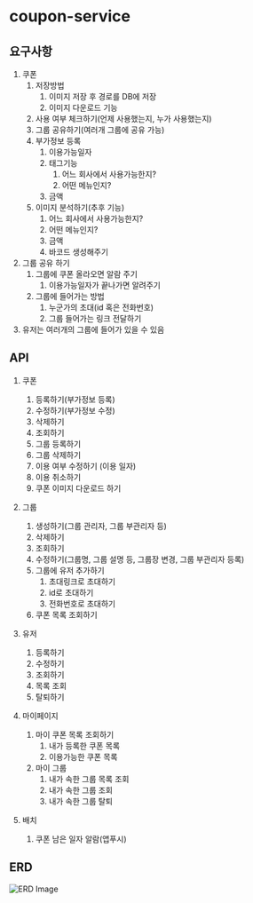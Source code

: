 # coupon-service

## 요구사항

1. 쿠폰
    1. 저장방법
        1. 이미지 저장 후 경로를 DB에 저장
        2. 이미지 다운로드 기능
    2. 사용 여부 체크하기(언제 사용했는지, 누가 사용했는지)
    3. 그룹 공유하기(여러개 그룹에 공유 가능)
    4. 부가정보 등록
        1. 이용가능일자
        2. 태그기능
            1. 어느 회사에서 사용가능한지?
            2. 어떤 메뉴인지?
        3. 금액
    5. 이미지 분석하기(추후 기능)
        1. 어느 회사에서 사용가능한지?
        2. 어떤 메뉴인지?
        3. 금액
        4. 바코드 생성해주기
2. 그룹 공유 하기
    1. 그룹에 쿠폰 올라오면 알람 주기
        1. 이용가능일자가 끝나가면 알려주기
    2. 그룹에 들어가는 방법
        1. 누군가의 초대(id 혹은 전화번호)
        2. 그룹 들어가는 링크 전달하기
3. 유저는 여러개의 그룹에 들어가 있을 수 있음

## API

1. 쿠폰
    1. 등록하기(부가정보 등록)
    2. 수정하기(부가정보 수정)
    3. 삭제하기
    4. 조회하기
    5. 그룹 등록하기
    6. 그룹 삭제하기
    7. 이용 여부 수정하기 (이용 일자)
    8. 이용 취소하기
    9. 쿠폰 이미지 다운로드 하기
    
2. 그룹
    1. 생성하기(그룹 관리자, 그룹 부관리자 등)
    2. 삭제하기
    3. 조회하기
    4. 수정하기(그룹명, 그룹 설명 등, 그룹장 변경, 그룹 부관리자 등록)
    5. 그룹에 유저 추가하기
        1. 초대링크로 초대하기
        2. id로 초대하기
        3. 전화번호로 초대하기
    6. 쿠폰 목록 조회하기

3. 유저
   1. 등록하기 
   2. 수정하기
   3. 조회하기
   4. 목록 조회
   5. 탈퇴하기

4. 마이페이지
   1. 마이 쿠폰 목록 조회하기
      1. 내가 등록한 쿠폰 목록
      2. 이용가능한 쿠폰 목록
   2. 마이 그룹 
      1. 내가 속한 그룹 목록 조회
      2. 내가 속한 그룹 조회
      3. 내가 속한 그룹 탈퇴

5. 배치
   1. 쿠폰 남은 일자 알람(앱푸시)

## ERD

![ERD Image](http://www.plantuml.com/plantuml/proxy?src=https://raw.githubusercontent.com/ttokey/coupon-service/master/ERD_ver1.0.puml)
